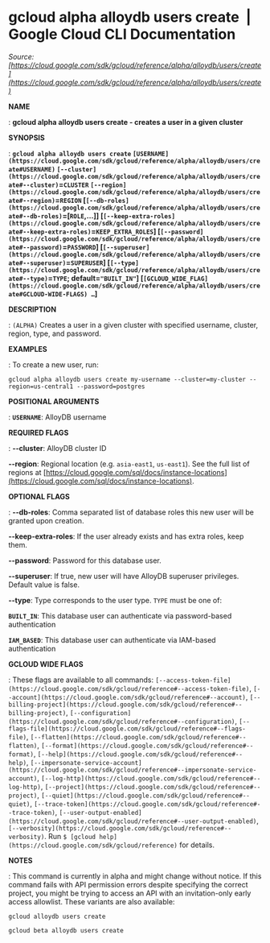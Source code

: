 # gcloud alpha alloydb users create  |  Google Cloud CLI Documentation

*Source: [https://cloud.google.com/sdk/gcloud/reference/alpha/alloydb/users/create](https://cloud.google.com/sdk/gcloud/reference/alpha/alloydb/users/create)*

**NAME**

: **gcloud alpha alloydb users create - creates a user in a given cluster**

**SYNOPSIS**

: **`gcloud alpha alloydb users create` `[USERNAME](https://cloud.google.com/sdk/gcloud/reference/alpha/alloydb/users/create#USERNAME)` `[--cluster](https://cloud.google.com/sdk/gcloud/reference/alpha/alloydb/users/create#--cluster)`=`CLUSTER` `[--region](https://cloud.google.com/sdk/gcloud/reference/alpha/alloydb/users/create#--region)`=`REGION` [`[--db-roles](https://cloud.google.com/sdk/gcloud/reference/alpha/alloydb/users/create#--db-roles)`=[`ROLE`,…]] [`[--keep-extra-roles](https://cloud.google.com/sdk/gcloud/reference/alpha/alloydb/users/create#--keep-extra-roles)`=`KEEP_EXTRA_ROLES`] [`[--password](https://cloud.google.com/sdk/gcloud/reference/alpha/alloydb/users/create#--password)`=`PASSWORD`] [`[--superuser](https://cloud.google.com/sdk/gcloud/reference/alpha/alloydb/users/create#--superuser)`=`SUPERUSER`] [`[--type](https://cloud.google.com/sdk/gcloud/reference/alpha/alloydb/users/create#--type)`=`TYPE`; default=`"BUILT_IN"`] [`[GCLOUD_WIDE_FLAG](https://cloud.google.com/sdk/gcloud/reference/alpha/alloydb/users/create#GCLOUD-WIDE-FLAGS) …`]**

**DESCRIPTION**

: `(ALPHA)` Creates a user in a given cluster with specified username,
cluster, region, type, and password.

**EXAMPLES**

: To create a new user, run:

```
gcloud alpha alloydb users create my-username --cluster=my-cluster --region=us-central1 --password=postgres
```

**POSITIONAL ARGUMENTS**

: **`USERNAME`**:
AlloyDB username

**REQUIRED FLAGS**

: **--cluster**:
AlloyDB cluster ID

**--region**:
Regional location (e.g. `asia-east1`, `us-east1`). See the
full list of regions at [https://cloud.google.com/sql/docs/instance-locations](https://cloud.google.com/sql/docs/instance-locations).

**OPTIONAL FLAGS**

: **--db-roles**:
Comma separated list of database roles this new user will be granted upon
creation.

**--keep-extra-roles**:
If the user already exists and has extra roles, keep them.

**--password**:
Password for this database user.

**--superuser**:
If true, new user will have AlloyDB superuser privileges. Default value is
false.

**--type**:
Type corresponds to the user type. `TYPE` must be one of:

**`BUILT_IN`**:
This database user can authenticate via password-based authentication

**`IAM_BASED`**:
This database user can authenticate via IAM-based authentication

**GCLOUD WIDE FLAGS**

: These flags are available to all commands: `[--access-token-file](https://cloud.google.com/sdk/gcloud/reference#--access-token-file)`,
`[--account](https://cloud.google.com/sdk/gcloud/reference#--account)`, `[--billing-project](https://cloud.google.com/sdk/gcloud/reference#--billing-project)`,
`[--configuration](https://cloud.google.com/sdk/gcloud/reference#--configuration)`,
`[--flags-file](https://cloud.google.com/sdk/gcloud/reference#--flags-file)`,
`[--flatten](https://cloud.google.com/sdk/gcloud/reference#--flatten)`, `[--format](https://cloud.google.com/sdk/gcloud/reference#--format)`, `[--help](https://cloud.google.com/sdk/gcloud/reference#--help)`, `[--impersonate-service-account](https://cloud.google.com/sdk/gcloud/reference#--impersonate-service-account)`,
`[--log-http](https://cloud.google.com/sdk/gcloud/reference#--log-http)`,
`[--project](https://cloud.google.com/sdk/gcloud/reference#--project)`, `[--quiet](https://cloud.google.com/sdk/gcloud/reference#--quiet)`, `[--trace-token](https://cloud.google.com/sdk/gcloud/reference#--trace-token)`, `[--user-output-enabled](https://cloud.google.com/sdk/gcloud/reference#--user-output-enabled)`,
`[--verbosity](https://cloud.google.com/sdk/gcloud/reference#--verbosity)`.
Run `$ [gcloud help](https://cloud.google.com/sdk/gcloud/reference)` for details.

**NOTES**

: This command is currently in alpha and might change without notice. If this
command fails with API permission errors despite specifying the correct project,
you might be trying to access an API with an invitation-only early access
allowlist. These variants are also available:

```
gcloud alloydb users create
```

```
gcloud beta alloydb users create
```